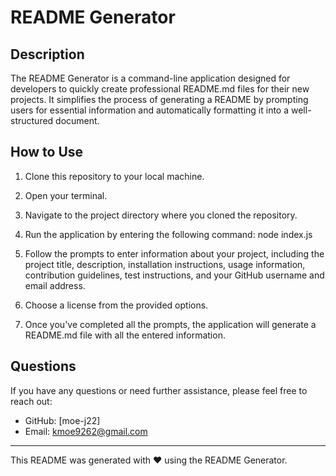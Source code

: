# README Generator

## Description

The README Generator is a command-line application designed for developers to quickly create professional README.md files for their new projects. It simplifies the process of generating a README by prompting users for essential information and automatically formatting it into a well-structured document.

## How to Use

1. Clone this repository to your local machine.

2. Open your terminal.

3. Navigate to the project directory where you cloned the repository.

4. Run the application by entering the following command: node index.js

5. Follow the prompts to enter information about your project, including the project title, description, installation instructions, usage information, contribution guidelines, test instructions, and your GitHub username and email address.

6. Choose a license from the provided options.

7. Once you've completed all the prompts, the application will generate a README.md file with all the entered information.

## Questions

If you have any questions or need further assistance, please feel free to reach out:

- GitHub: [moe-j22]
- Email: kmoe9262@gmail.com

---

This README was generated with ❤️ using the README Generator.


